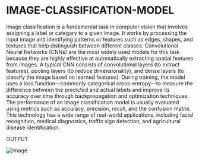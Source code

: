 # IMAGE-CLASSIFICATION-MODEL



Image classification is a fundamental task in computer vision that involves assigning a label or category to a given image. It works by processing the input image and identifying patterns or features such as edges, shapes, and textures that help distinguish between different classes. Convolutional Neural Networks (CNNs) are the most widely used models for this task because they are highly effective at automatically extracting spatial features from images. A typical CNN consists of convolutional layers (to extract features), pooling layers (to reduce dimensionality), and dense layers (to classify the image based on learned features). During training, the model uses a loss function—commonly categorical cross-entropy—to measure the difference between the predicted and actual labels and improve its accuracy over time through backpropagation and optimization techniques. The performance of an image classification model is usually evaluated using metrics such as accuracy, precision, recall, and the confusion matrix. This technology has a wide range of real-world applications, including facial recognition, medical diagnostics, traffic sign detection, and agricultural disease identification.



OUTPUT



![Image](https://github.com/user-attachments/assets/8a6673bb-e0bc-45aa-ba39-83c0faca1721)
